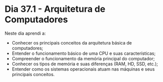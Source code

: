 # Dia 37.1 - Arquitetura de Computadores

Neste dia aprendi a:

- Conhecer os principais conceitos da arquitetura básica de computadores;
- Entender o funcionamento básico de uma CPU e suas características;
- Compreender o funcionamento da memória principal do computador;
- Conhecer os tipos de memória e suas diferenças (RAM, HD, SSD, etc.);
- Entender como os sistemas operacionais atuam nas máquinas e seus principais conceitos.
